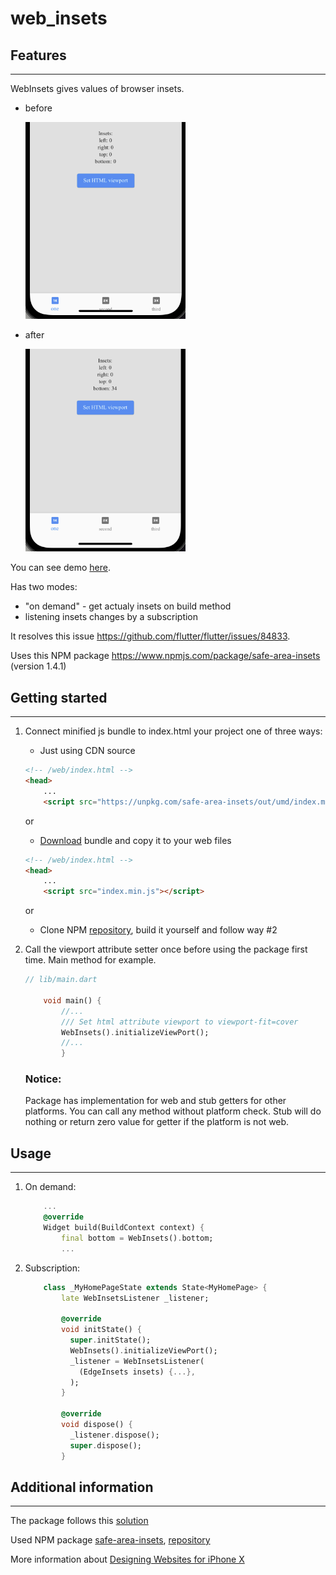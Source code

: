 # web_insets

## Features
***
WebInsets gives values of browser insets.

* before

    <img src="public/before.png" alt="before" width="256"/>

* after

    <img src="public/after.png" alt="after" width="256"/>

You can see demo [here](https://andx2.github.io/web_insets). 

Has two modes:
* "on demand" - get actualy insets on build method
* listening insets changes by a subscription

It resolves this issue https://github.com/flutter/flutter/issues/84833. 

Uses this NPM package https://www.npmjs.com/package/safe-area-insets (version 1.4.1)

## Getting started
***
1. Connect minified js bundle to index.html your project one of three ways:
    * Just using CDN source
    ```html
    <!-- /web/index.html -->
    <head>
        ...
        <script src="https://unpkg.com/safe-area-insets/out/umd/index.min.js"></script>
    ```
    or 

    * <p><a href="https://github.com/AndX2/web_insets/blob/master/js/index.min.js.zip" download>Download</a> bundle and copy it to your web files
    ```html
    <!-- /web/index.html -->
    <head>
        ...
        <script src="index.min.js"></script>
    ```

    or 

    * Clone NPM [repository](https://github.com/zhetengbiji/safeAreaInsets.git), build it yourself and follow way #2 

2. Call the viewport attribute setter once before using the package first time. Main method for example.
    ```dart
    // lib/main.dart

        void main() {
            //...
            /// Set html attribute viewport to viewport-fit=cover
            WebInsets().initializeViewPort();
            //...
            }
    ```
    ### Notice:
    Package has implementation for web and stub getters for other platforms. You can call any method without platform check. Stub will do nothing or return zero value for getter if the platform is not web. 

## Usage
***
1. On demand:
    ```dart
        ...
        @override
        Widget build(BuildContext context) {
            final bottom = WebInsets().bottom;
            ...
    ```
2. Subscription:
    ```dart
        class _MyHomePageState extends State<MyHomePage> {
            late WebInsetsListener _listener;

            @override
            void initState() {
              super.initState();
              WebInsets().initializeViewPort();
              _listener = WebInsetsListener(
                (EdgeInsets insets) {...},
              );
            }

            @override
            void dispose() {
              _listener.dispose();
              super.dispose();
            }

    ```

## Additional information
***
The package follows this [solution](https://github.com/flutter/flutter/issues/84833#issuecomment-890540239)

Used NPM package [safe-area-insets](https://www.npmjs.com/package/safe-area-insets), [repository](https://github.com/zhetengbiji/safeAreaInsets)

More information about [Designing Websites for iPhone X](https://webkit.org/blog/7929/designing-websites-for-iphone-x/)
